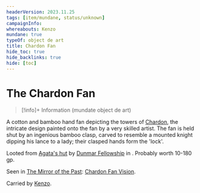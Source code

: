 ```yaml
---
headerVersion: 2023.11.25
tags: [item/mundane, status/unknown]
campaignInfo:
whereabouts: Kenzo
mundane: true
typeOf: object de art
title: Chardon Fan
hide_toc: true
hide_backlinks: true
hide: [toc]
---
```

# The Chardon Fan
>[!info]+ Information
> (mundate object de art)
>> 

A cotton and bamboo hand fan depicting the towers of [Chardon](<../../../../gazetteer/west-coast/chardonian-empire/chardon/chardon.md>), the intricate design painted onto the fan by a very skilled artist. The fan is held shut by an ingenious bamboo clasp, carved to resemble a mounted knight dipping his lance to a lady; their clasped hands form the 'lock'. 

Looted from [Agata's hut](<../../../../gazetteer/greater-dunmar/dunmari-basin/agata-s-lair.md>) by [Dunmar Fellowship](<../../../../people/pcs/dunmar-fellowship/dunmar-fellowship.md>) in . Probably worth 10-180 gp.

Seen in [The Mirror of the Past](<../treasure-from-stormcaller-tower/the-mirror-of-the-past.md>): [Chardon Fan Vision](<../../mirror-visions/chardon-fan-vision.md>).

Carried by [Kenzo](<../../../../people/pcs/dunmar-fellowship/kenzo.md>). 

